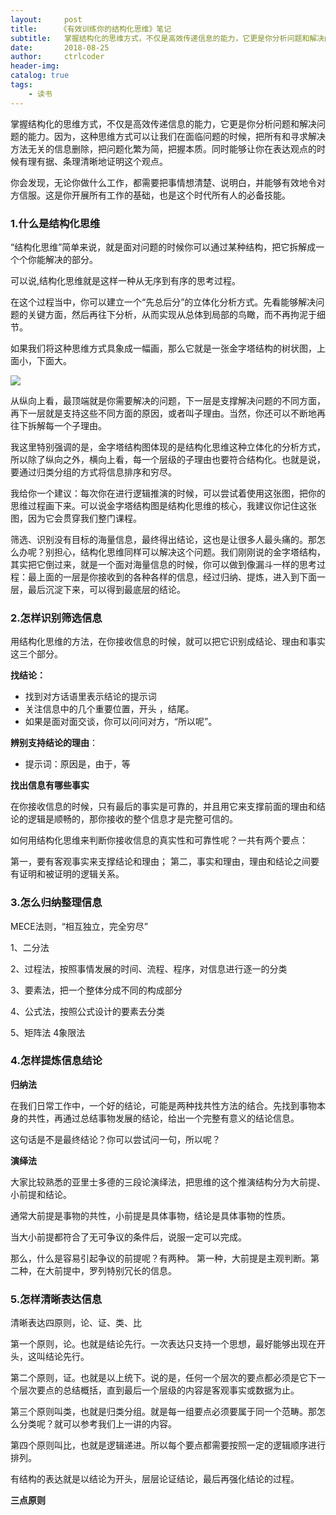 ```yaml
---
layout:     post
title:     《有效训练你的结构化思维》笔记
subtitle:   掌握结构化的思维方式，不仅是高效传递信息的能力，它更是你分析问题和解决问题的能力。
date:       2018-08-25
author:     ctrlcoder
header-img: 
catalog: true
tags:
    - 读书
---
```


掌握结构化的思维方式，不仅是高效传递信息的能力，它更是你分析问题和解决问题的能力。因为，这种思维方式可以让我们在面临问题的时候，把所有和寻求解决方法无关的信息删除，把问题化繁为简，把握本质。同时能够让你在表达观点的时候有理有据、条理清晰地证明这个观点。

你会发现，无论你做什么工作，都需要把事情想清楚、说明白，并能够有效地令对方信服。这是你开展所有工作的基础，也是这个时代所有人的必备技能。

### 1.什么是结构化思维

“结构化思维”简单来说，就是面对问题的时候你可以通过某种结构，把它拆解成一个个你能解决的部分。

可以说,结构化思维就是这样一种从无序到有序的思考过程。

在这个过程当中，你可以建立一个“先总后分”的立体化分析方式。先看能够解决问题的关键方面，然后再往下分析，从而实现从总体到局部的鸟瞰，而不再拘泥于细节。

如果我们将这种思维方式具象成一幅画，那么它就是一张金字塔结构的树状图，上面小，下面大。

![](http://wx2.sinaimg.cn/mw690/0060lm7Tly1fujye71byhj30lq09iq5z.jpg)

从纵向上看，最顶端就是你需要解决的问题，下一层是支撑解决问题的不同方面，再下一层就是支持这些不同方面的原因，或者叫子理由。当然，你还可以不断地再往下拆解每一个子理由。

我这里特别强调的是，金字塔结构图体现的是结构化思维这种立体化的分析方式，所以除了纵向之外，横向上看，每一个层级的子理由也要符合结构化。也就是说，要通过归类分组的方式将信息排序和穷尽。

我给你一个建议：每次你在进行逻辑推演的时候，可以尝试着使用这张图，把你的思维过程画下来。可以说金字塔结构图是结构化思维的核心，我建议你记住这张图，因为它会贯穿我们整门课程。


筛选、识别没有目标的海量信息，最终得出结论，这也是让很多人最头痛的。那怎么办呢？别担心，结构化思维同样可以解决这个问题。我们刚刚说的金字塔结构，其实把它倒过来，就是一个面对海量信息的时候，你可以做到像漏斗一样的思考过程：最上面的一层是你接收到的各种各样的信息，经过归纳、提炼，进入到下面一层，最后沉淀下来，可以得到最底层的结论。



### 2.怎样识别筛选信息

用结构化思维的方法，在你接收信息的时候，就可以把它识别成结论、理由和事实这三个部分。

**找结论：**

- 找到对方话语里表示结论的提示词
- 关注信息中的几个重要位置，开头 ，结尾。
- 如果是面对面交谈，你可以问问对方，“所以呢”。

**辨别支持结论的理由**：

- 提示词：原因是，由于，等

**找出信息有哪些事实**

在你接收信息的时候，只有最后的事实是可靠的，并且用它来支撑前面的理由和结论的逻辑是顺畅的，那你接收的整个信息才是完整可信的。

如何用结构化思维来判断你接收信息的真实性和可靠性呢？一共有两个要点：

第一，要有客观事实来支撑结论和理由；
第二，事实和理由，理由和结论之间要有证明和被证明的逻辑关系。



### 3.怎么归纳整理信息

MECE法则，“相互独立，完全穷尽”

1、二分法

2、过程法，按照事情发展的时间、流程、程序，对信息进行逐一的分类

3、要素法，把一个整体分成不同的构成部分

4、公式法，按照公式设计的要素去分类

5、矩阵法 4象限法



### 4.怎样提炼信息结论

**归纳法**

在我们日常工作中，一个好的结论，可能是两种找共性方法的结合。先找到事物本身的共性，再通过总结事物发展的结论，给出一个完整有意义的结论信息。

这句话是不是最终结论？你可以尝试问一句，所以呢？

**演绎法**

大家比较熟悉的亚里士多德的三段论演绎法，把思维的这个推演结构分为大前提、小前提和结论。

通常大前提是事物的共性，小前提是具体事物，结论是具体事物的性质。

当大小前提都符合了无可争议的条件后，说服一定可以完成。

那么，什么是容易引起争议的前提呢？有两种。
第一种，大前提是主观判断。第二种，在大前提中，罗列特别冗长的信息。



### 5.怎样清晰表达信息

清晰表达四原则，论、证、类、比

第一个原则，论。也就是结论先行。一次表达只支持一个思想，最好能够出现在开头，这叫结论先行。

第二个原则，证。也就是以上统下。说的是，任何一个层次的要点都必须是它下一个层次要点的总结概括，直到最后一个层级的内容是客观事实或数据为止。

第三个原则叫类，也就是归类分组。就是每一组要点必须要属于同一个范畴。那怎么分类呢？就可以参考我们上一讲的内容。

第四个原则叫比，也就是逻辑递进。所以每个要点都需要按照一定的逻辑顺序进行排列。

有结构的表达就是以结论为开头，层层论证结论，最后再强化结论的过程。

**三点原则**